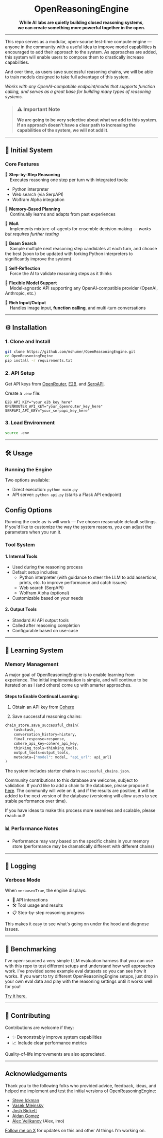<div align="center">

# OpenReasoningEngine

**While AI labs are quietly building closed reasoning systems,  
we can create something more powerful together in the open.**

</div>

---

This repo serves as a modular, open-source test-time compute engine — anyone in the community with a useful idea to improve model capabilities is encouraged to add their approach to the system. As approaches are added, this system will enable users to compose them to drastically increase capabilities.

And over time, as users save successful reasoning chains, we will be able to train models designed to take full advantage of this system.

*Works with any OpenAI-compatible endpoint/model that supports function calling, and serves as a great base for building many types of reasoning systems.*

> ### ⚠️ Important Note
> **We are going to be very selective about what we add to this system. If an approach doesn't have a clear path to increasing the capabilities of the system, we will not add it.**

---

## 🚀 Initial System

### Core Features

🔹 **Step-by-Step Reasoning**  
   &nbsp;&nbsp;&nbsp;&nbsp;Executes reasoning one step per turn with integrated tools:
   - Python interpreter
   - Web search (via SerpAPI)
   -  Wolfram Alpha integration

🔹 **Memory-Based Planning**  
   &nbsp;&nbsp;&nbsp;&nbsp;Continually learns and adapts from past experiences

🔹 **MoA**  
   &nbsp;&nbsp;&nbsp;&nbsp;Implements mixture-of-agents for ensemble decision making — *works but requires further testing*

🔹 **Beam Search**  
   &nbsp;&nbsp;&nbsp;&nbsp;Sample multiple next reasoning step candidates at each turn, and choose the best (soon to be updated with forking Python interpreters to significantly improve the system)

🔹 **Self-Reflection**  
   &nbsp;&nbsp;&nbsp;&nbsp;Force the AI to validate reasoning steps as it thinks

🔹 **Flexible Model Support**  
   &nbsp;&nbsp;&nbsp;&nbsp;Model-agnostic API supporting any OpenAI-compatible provider (OpenAI, Anthropic, etc.)

🔹 **Rich Input/Output**  
   &nbsp;&nbsp;&nbsp;&nbsp;Handles image input, **function calling**, and multi-turn conversations

---

## ⚙️ Installation

### 1. Clone and Install
```bash
git clone https://github.com/mshumer/OpenReasoningEngine.git
cd OpenReasoningEngine
pip install -r requirements.txt
```

### 2. API Setup
Get API keys from [OpenRouter](https://openrouter.ai/), [E2B](https://e2b.dev/), and [SerpAPI](https://serpapi.com/).

Create a `.env` file:
```env
E2B_API_KEY="your_e2b_key_here"
OPENROUTER_API_KEY="your_openrouter_key_here"
SERPAPI_API_KEY="your_serpapi_key_here"
```

### 3. Load Environment
```bash
source .env
```

---

## 🛠️ Usage

### Running the Engine
Two options available:
- Direct execution: `python main.py`
- API server: `python api.py` (starts a Flask API endpoint)

## Config Options
Running the code as-is will work — I've chosen reasonable default settings. If you'd like to customize the way the system reasons, you can adjust the parameters when you run it.

### Tool System

#### 1. Internal Tools
- Used during the reasoning process
- Default setup includes:
  - Python interpreter (with guidance to steer the LLM to add assertions, prints, etc. to improve performance and catch issues)
  - Web search (SerpAPI)
  - Wolfram Alpha (optional)
- Customizable based on your needs

#### 2. Output Tools
- Standard AI API output tools
- Called after reasoning completion
- Configurable based on use-case

---

## 🧮 Learning System

### Memory Management

A major goal of OpenReasoningEngine is to enable learning from experience. The initial implementation is simple, and will continue to be iterated on as I (and others) come up with smarter approaches.

#### Steps to Enable Continual Learning:

1. Obtain an API key from [Cohere](https://cohere.ai/)

2. Save successful reasoning chains:
```python
chain_store.save_successful_chain(
    task=task,
    conversation_history=history,
    final_response=response,
    cohere_api_key=cohere_api_key,
    thinking_tools=thinking_tools,
    output_tools=output_tools,
    metadata={"model": model, "api_url": api_url}
)
```

The system includes starter chains in `successful_chains.json`.

Community contributions to this database are welcome, subject to validation. If you'd like to add a chain to the database, please propose it [here](https://github.com/mshumer/OpenReasoningEngine/discussions/categories/proposed-chains). The community will vote on it, and if the results are positive, it will be added to the next version of the database (versioning will allow users to see stable performance over time).

If you have ideas to make this process more seamless and scalable, please reach out!

### 📊 Performance Notes

- Performance may vary based on the specific chains in your memory store (performance may be dramatically different with different chains)

---

## 📝 Logging

### Verbose Mode
When `verbose=True`, the engine displays:
- 🔄 API interactions
- 🛠️ Tool usage and results
- 📋 Step-by-step reasoning progress

This makes it easy to see what's going on under the hood and diagnose issues.

---

## 🧪 Benchmarking

I've open-sourced a very simple LLM evaluation harness that you can use with this repo to test different setups and understand how well approaches work. I've provided some example eval datasets so you can see how it works. If you want to try different OpenReasoningEngine setups, just drop in your own eval data and play with the reasoning settings until it works well for you!

[Try it here.](https://github.com/mshumer/MattEval)

---

## 🤝 Contributing

Contributions are welcome if they:
- ✨ Demonstrably improve system capabilities
- 📈 Include clear performance metrics

Quality-of-life improvements are also appreciated.

---

## Acknowledgements
Thank you to the following folks who provided advice, feedback, ideas, and helped me implement and test the initial versions of OpenReasoningEngine:
- [Steve Ickman](https://x.com/stevenic)
- [Vasek Mlejnsky](https://x.com/mlejva)
- [Josh Bickett](https://x.com/josh_bickett)
- [Aidan Gomez](https://x.com/aidangomez)
- [Alec Velikanov](https://x.com/alecvxyz) (Alex, imo)

[Follow me on X](https://x.com/mattshumer_) for updates on this and other AI things I'm working on.
